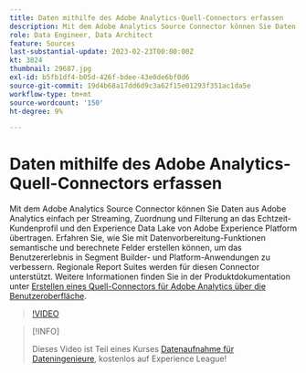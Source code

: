 ```yaml
---
title: Daten mithilfe des Adobe Analytics-Quell-Connectors erfassen
description: Mit dem Adobe Analytics Source Connector können Sie Daten aus Adobe Analytics einfach per Streaming, Zuordnung und Filterung an das Echtzeit-Kundenprofil und den Experience Data Lake von Adobe Experience Platform übertragen.
role: Data Engineer, Data Architect
feature: Sources
last-substantial-update: 2023-02-23T00:00:00Z
kt: 3824
thumbnail: 29687.jpg
exl-id: b5fb1df4-b05d-426f-bdee-43e0de6bf0d6
source-git-commit: 19d4b68a17dd6d9c3a62f15e01293f351ac1da5e
workflow-type: tm+mt
source-wordcount: '150'
ht-degree: 9%

---
```


# Daten mithilfe des Adobe Analytics-Quell-Connectors erfassen

Mit dem Adobe Analytics Source Connector können Sie Daten aus Adobe Analytics einfach per Streaming, Zuordnung und Filterung an das Echtzeit-Kundenprofil und den Experience Data Lake von Adobe Experience Platform übertragen. Erfahren Sie, wie Sie mit Datenvorbereitung-Funktionen semantische und berechnete Felder erstellen können, um das Benutzererlebnis in Segment Builder- und Platform-Anwendungen zu verbessern. Regionale Report Suites werden für diesen Connector unterstützt. Weitere Informationen finden Sie in der Produktdokumentation unter [Erstellen eines Quell-Connectors für Adobe Analytics über die Benutzeroberfläche](https://experienceleague.adobe.com/docs/experience-platform/sources/ui-tutorials/create/adobe-applications/analytics.html?lang=de).

>[!VIDEO](https://video.tv.adobe.com/v/29687?quality=12&learn=on)

>[!INFO]
>
> Dieses Video ist Teil eines Kurses [Datenaufnahme für Dateningenieure](https://experienceleague.adobe.com/?recommended=ExperiencePlatform-D-1-2020.1.dataingestion&amp;lang=de), kostenlos auf Experience League!
